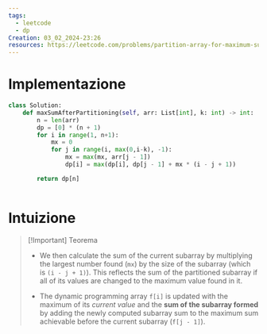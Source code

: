 ```yaml
---
tags:
  - leetcode
  - dp
Creation: 03_02_2024-23:26
resources: https://leetcode.com/problems/partition-array-for-maximum-sum/description/?envType=daily-question&envId=2024-02-03
---
```

# Implementazione
```python
class Solution:
    def maxSumAfterPartitioning(self, arr: List[int], k: int) -> int:
        n = len(arr)
        dp = [0] * (n + 1)
        for i in range(1, n+1):
            mx = 0
            for j in range(i, max(0,i-k), -1):
                mx = max(mx, arr[j - 1])
                dp[i] = max(dp[i], dp[j - 1] + mx * (i - j + 1))

        return dp[n]
        

```

# Intuizione 

>[!Important] Teorema
> - We then calculate the sum of the current subarray by multiplying the largest number found (`mx`) by the size of the subarray (which is `(i - j + 1)`). This reflects the sum of the partitioned subarray if all of its values are changed to the maximum value found in it.
   > 
> - The dynamic programming array `f[i]` is updated with the maximum of its *current value* and the **sum of the subarray formed** by adding the newly computed subarray sum to the maximum sum achievable before the current subarray (`f[j - 1]`).

